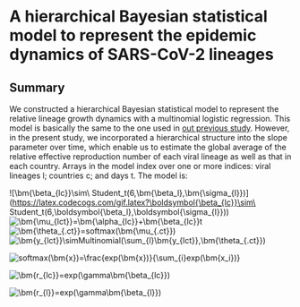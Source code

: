 # A hierarchical Bayesian statistical model to represent the epidemic dynamics of SARS-CoV-2 lineages

## Summary
We constructed a hierarchical Bayesian statistical model to represent the relative lineage growth dynamics with a multinomial logistic regression. This model is basically the same to the one used in [out previous study](https://www.nature.com/articles/s41586-022-04462-1 "Omicron paper"). However, in the present study, we incorporated a hierarchical structure into the slope parameter over time, which enable us to estimate the global average of the relative effective reproduction number of each viral lineage as well as that in each country. Arrays in the model index over one or more indices: viral lineages l; countries c; and days t. The model is:

![\bm{\beta_{lc}}\sim\ Student\_t(6,\bm{\beta_l},\bm{\sigma_{l}})](https://latex.codecogs.com/gif.latex?\boldsymbol{\beta_{lc}}\sim\ Student\_t(6,\boldsymbol{\beta_l},\boldsymbol{\sigma_{l}}))  
![\bm{\mu_{lct}}=\bm{\alpha_{lc}}+\bm{\beta_{lc}}t](https://latex.codecogs.com/gif.latex?\bm{\mu_{lct}}=\bm{\alpha_{lc}}+\bm{\beta_{lc}}t)  
![\bm{\theta_{.ct}}=softmax(\bm{\mu_{.ct}})](https://latex.codecogs.com/gif.latex?\bm{\theta_{.ct}}=softmax(\bm{\mu_{.ct}}))  
![\bm{y_{lct}}\simMultinomial(\sum_{l}\bm{y_{lct}},\bm{\theta_{.ct}})](https://latex.codecogs.com/gif.latex?\bm{y_{lct}}\sim\hspace{1em}Multinomial(\sum_{l}\bm{y_{lct}},\bm{\theta_{.ct}}))  

![softmax(\bm{x})=\frac{exp(\bm{x})}{\sum_{i}exp(\bm{x_i})}](https://latex.codecogs.com/gif.latex?softmax(\bm{x})=\frac{exp(\bm{x})}{\sum_{i}exp(\bm{x_i})})  


![\bm{r_{lc}}=exp(\gamma\bm{\beta_{lc}})](https://latex.codecogs.com/gif.latex?\bm{r_{lc}}=exp(\gamma\bm{\beta_{lc}}))  


![\bm{r_{l}}=exp(\gamma\bm{\beta_{l}})](https://latex.codecogs.com/gif.latex?\bm{r_{l}}=exp(\gamma\bm{\beta_{l}}))  











